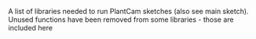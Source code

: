A list of libraries needed to run PlantCam sketches (also see main sketch).
Unused functions have been removed from some libraries - those are included here
